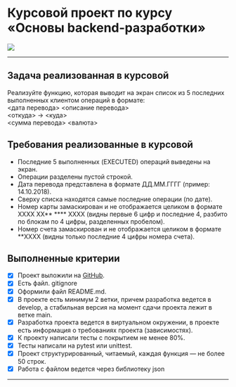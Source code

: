 # **Курсовой проект по курсу «Основы backend-разработки»**
![](https://i0.wp.com/media3.giphy.com/media/l46CyxkMBFwHlJ3kk/giphy.gif)
___

## **Задача реализованная в курсовой**
Реализуйте функцию, которая выводит на экран список из 5 последних выполненных клиентом операций в формате:<br/> 
<дата перевода> <описание перевода> <br/>
<откуда> -> <куда> <br/> 
<сумма перевода> <валюта>

## **Требования реализованные в курсовой**
- Последние 5 выполненных (EXECUTED) операций выведены на экран.
- Операции разделены пустой строкой.
- Дата перевода представлена в формате ДД.ММ.ГГГГ (пример: 14.10.2018).
- Сверху списка находятся самые последние операции (по дате).
- Номер карты замаскирован и не отображается целиком в формате XXXX XX** **** XXXX (видны первые 6 цифр и последние 4, разбито по блокам по 4 цифры, разделенных пробелом).
- Номер счета замаскирован и не отображается целиком в формате **XXXX (видны только последние 4 цифры номера счета).
## **Выполненные критерии**
-[x] Проект выложили на [GitHub](https://github.com/nikmaxon/CW3).
-[x] Есть файл. gitignore
-[x] Оформили файл README.md.
-[x] В проекте есть минимум 2 ветки, причем разработка ведется в develop, а стабильная версия на момент сдачи проекта лежит в ветке main.
-[x] Разработка проекта ведется в виртуальном окружении, в проекте есть информация о требованиях проекта (зависимостях).
-[x] К проекту написали тесты с покрытием не менее 80%.
-[x] Тесты написали на pytest или unittest.
-[x] Проект структурированный, читаемый, каждая функция — не более 50 строк.
-[x] Работа с файлом ведется через библиотеку json
___